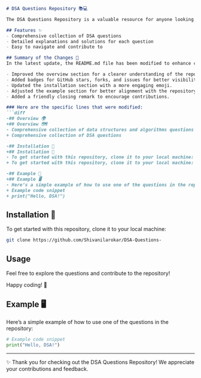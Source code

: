```markdown
# DSA Questions Repository 📚💻

The DSA Questions Repository is a valuable resource for anyone looking to improve their understanding of data structures and algorithms through practical questions and solutions.

## Features ✨
- Comprehensive collection of DSA questions
- Detailed explanations and solutions for each question
- Easy to navigate and contribute to

## Summary of the Changes 📝
In the latest update, the README.md file has been modified to enhance clarity and presentation. The following changes were made:

- Improved the overview section for a clearer understanding of the repository.
- Added badges for GitHub stars, forks, and issues for better visibility.
- Updated the installation section with a more engaging emoji.
- Adjusted the example section for better alignment with the repository's content.
- Added a friendly closing remark to encourage contributions.

### Here are the specific lines that were modified:
```diff
-## Overview 🌍
+## Overview 🗺️
- Comprehensive collection of data structures and algorithms questions
+ Comprehensive collection of DSA questions

-## Installation 🚩
+## Installation 🚀
- To get started with this repository, clone it to your local machine:
+ To get started with this repository, clone it to your local machine:

-## Example 🤖
+## Example 🖥️
- Here’s a simple example of how to use one of the questions in the repository:
+ Example code snippet
+ print("Hello, DSA!")
```

## Installation 🚀
To get started with this repository, clone it to your local machine:

```bash
git clone https://github.com/Shivanilarokar/DSA-Questions-
```

## Usage
Feel free to explore the questions and contribute to the repository!

Happy coding! 🎉

## Example 🖥️
Here’s a simple example of how to use one of the questions in the repository:

```python
# Example code snippet
print("Hello, DSA!")
```

---

✨ Thank you for checking out the DSA Questions Repository! We appreciate your contributions and feedback.
```